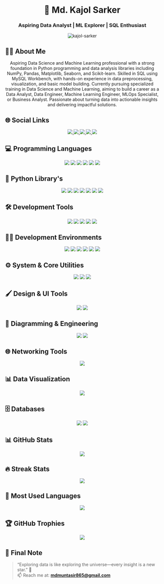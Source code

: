 <h1 align="center">🚀 Md. Kajol Sarker</h1>
<h3 align="center">Aspiring Data Analyst | ML Explorer | SQL Enthusiast</h3>

<p align="center">
  <img src="https://komarev.com/ghpvc/?username=kajol-sarker&label=Profile%20views&color=blueviolet&style=flat-square" alt="kajol-sarker" />
</p>

<!-- This is a single-line HTML comment -->
<!--   --- 3ta dash mane holo ekta new line nebe-->
<!--
  This is multi-line HTML comment.
-->


## 👨‍💼 About Me

<p align="center">
Aspiring Data Science and Machine Learning professional with a strong foundation in Python programming and data analysis libraries including NumPy, Pandas, Matplotlib, Seaborn, and Scikit-learn. Skilled in SQL using MySQL Workbench, with hands-on experience in data preprocessing, visualization, and basic model building. Currently pursuing specialized training in Data Science and Machine Learning, aiming to build a career as a Data Analyst, Data Engineer, Machine Learning Engineer, MLOps Specialist, or Business Analyst. Passionate about turning data into actionable insights and delivering impactful solutions.
</p>


## 🌐 Social Links

<div align="center">
  <a href="https://www.linkedin.com/in/kajol-sarker/" target="_blank">
    <img src="https://img.shields.io/badge/-LinkedIn-0077B5?style=for-the-badge&logo=linkedin&logoColor=white" />
  </a>
  <a href="https://codeforces.com/profile/kajol012" target="_blank">
    <img src="https://img.shields.io/badge/-Codeforces-1F8ACB?style=for-the-badge&logo=codeforces&logoColor=white" />
  </a>
  <a href="https://codepen.io/kajol-sarker" target="_blank">
    <img src="https://img.shields.io/badge/-Codepen-000000?style=for-the-badge&logo=codepen&logoColor=white" />
  </a>
  <a href="https://www.facebook.com/ka.ja.la.661347" target="_blank">
    <img src="https://img.shields.io/badge/-Facebook-1877F2?style=for-the-badge&logo=facebook&logoColor=white" />
  </a>
  <a href="https://www.instagram.com/qalbi.kaju" target="_blank">
    <img src="https://img.shields.io/badge/-Instagram-E4405F?style=for-the-badge&logo=instagram&logoColor=white" />
  </a>
</div>



## 💻 Programming Languages

<div align="center">
  <img src="https://img.shields.io/badge/C-00599C?style=for-the-badge&logo=c&logoColor=white" />
  <img src="https://img.shields.io/badge/Java-007396?style=for-the-badge&logo=java&logoColor=white" />
  <img src="https://img.shields.io/badge/Python-3776AB?style=for-the-badge&logo=python&logoColor=white" />
  <img src="https://img.shields.io/badge/SQL-4479A1?style=for-the-badge&logo=mysql&logoColor=white" />
  <img src="https://img.shields.io/badge/HTML5-E34F26?style=for-the-badge&logo=html5&logoColor=white" />
  <img src="https://img.shields.io/badge/CSS3-1572B6?style=for-the-badge&logo=css3&logoColor=white" />
</div>



## 🤖 Python Library's

<div align="center">
  <img src="https://img.shields.io/badge/Numpy-013243?style=for-the-badge&logo=numpy&logoColor=white" />
  <img src="https://img.shields.io/badge/Pandas-150458?style=for-the-badge&logo=pandas&logoColor=white" />
  <img src="https://img.shields.io/badge/Seaborn-2E4053?style=for-the-badge&logo=python&logoColor=white" />
  <img src="https://img.shields.io/badge/Scikit--Learn-F7931E?style=for-the-badge&logo=scikit-learn&logoColor=white" />
  <img src="https://img.shields.io/badge/TensorFlow-FF6F00?style=for-the-badge&logo=tensorflow&logoColor=white" />
  <img src="https://img.shields.io/badge/PyTorch-EE4C2C?style=for-the-badge&logo=pytorch&logoColor=white" />
  <img src="https://img.shields.io/badge/OpenCV-5C3EE8?style=for-the-badge&logo=opencv&logoColor=white" />
</div>



## 🛠️ Development Tools

<div align="center">
  <img src="https://img.shields.io/badge/VSCode-007ACC?style=for-the-badge&logo=visual-studio-code&logoColor=white" />
  <img src="https://img.shields.io/badge/Jupyter-F37626?style=for-the-badge&logo=jupyter&logoColor=white" />
  <img src="https://img.shields.io/badge/MySQL%20Workbench-4479A1?style=for-the-badge&logo=mysql&logoColor=white" />
  <img src="https://img.shields.io/badge/XAMPP-FB7A24?style=for-the-badge&logo=xampp&logoColor=white" />
  <img src="https://img.shields.io/badge/Localhost-000000?style=for-the-badge&logo=apache&logoColor=white" />
</div>


## 🧑‍💻 Development Environments

<div align="center">
  <img src="https://img.shields.io/badge/VSCode-007ACC?style=for-the-badge&logo=visual-studio-code&logoColor=white" />
  <img src="https://img.shields.io/badge/NetBeans-1B6AC6?style=for-the-badge&logo=apache-netbeans-ide&logoColor=white" />
  <img src="https://img.shields.io/badge/Code::Blocks-000000?style=for-the-badge&logo=codeblocks&logoColor=white" />
  <img src="https://img.shields.io/badge/IntelliJ-000000?style=for-the-badge&logo=intellij-idea&logoColor=white" />
  <img src="https://img.shields.io/badge/Eclipse-2C2255?style=for-the-badge&logo=eclipse&logoColor=white" />
  <img src="https://img.shields.io/badge/PyCharm-1D7C8A?style=for-the-badge&logo=pycharm&logoColor=white" />
</div>


## ⚙️ System & Core Utilities

<div align="center">
  <img src="https://img.shields.io/badge/Git-F05032?style=for-the-badge&logo=git&logoColor=white" />
  <img src="https://img.shields.io/badge/Linux-FCC624?style=for-the-badge&logo=linux&logoColor=black" />
  <img src="https://img.shields.io/badge/Arduino-00979D?style=for-the-badge&logo=arduino&logoColor=white" />
</div>



## 🖌️ Design & UI Tools

<div align="center">
  <img src="https://img.shields.io/badge/Figma-F24E1E?style=for-the-badge&logo=figma&logoColor=white" />
  <img src="https://img.shields.io/badge/Canva-00C4CC?style=for-the-badge&logo=canva&logoColor=white" />
</div>



## 🧠 Diagramming & Engineering

<div align="center">
  <img src="https://img.shields.io/badge/Draw.io-FEA500?style=for-the-badge&logo=diagrams.net&logoColor=white" />
  <img src="https://img.shields.io/badge/AutoCAD-EF3B24?style=for-the-badge&logo=autodesk&logoColor=white" />
</div>



## 🌐 Networking Tools

<div align="center">
  <img src="https://img.shields.io/badge/Cisco%20Packet%20Tracer-1D63ED?style=for-the-badge&logo=cisco&logoColor=white" />
</div>



## 📊 Data Visualization

<div align="center">
  <img src="https://img.shields.io/badge/Power%20BI-F2C811?style=for-the-badge&logo=powerbi&logoColor=black" />
</div>




## 🗄️ Databases

<div align="center">
  <img src="https://img.shields.io/badge/Oracle-F80000?style=for-the-badge&logo=oracle&logoColor=white" />
  <img src="https://img.shields.io/badge/MySQL-4479A1?style=for-the-badge&logo=mysql&logoColor=white" />
</div>



## 📊 GitHub Stats

<p align="center">
  <img src="https://github-readme-stats.vercel.app/api?username=kajol-sarker&show_icons=true&theme=merko" />
</p>



## 🔥 Streak Stats

<p align="center">
  <img src="https://github-readme-streak-stats.herokuapp.com/?user=kajol-sarker&theme=merko" />
</p>



## 🧮 Most Used Languages

<p align="center">
  <img src="https://github-readme-stats.vercel.app/api/top-langs/?username=kajol-sarker&layout=compact&theme=merko" />
</p>



## 🏆 GitHub Trophies

<p align="center">
  <img src="https://github-profile-trophy.vercel.app/?username=kajol-sarker&theme=darkhub" />
</p>



## 🎯 Final Note

> “Exploring data is like exploring the universe—every insight is a new star.” 🌌  
> 📫 Reach me at: **mdmuntasir865@gmail.com**
